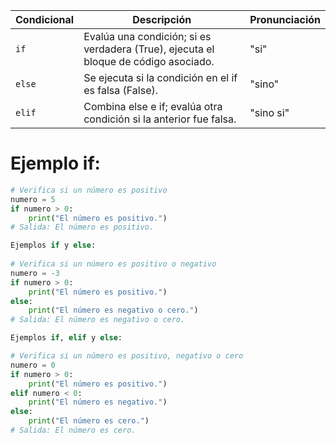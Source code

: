 | Condicional | Descripción                                              | Pronunciación |
|-------------|----------------------------------------------------------|---------------|
| `if`        | Evalúa una condición; si es verdadera (True), ejecuta el bloque de código asociado. | "si"          |
| `else`      | Se ejecuta si la condición en el if es falsa (False).    | "sino"        |
| `elif`      | Combina else e if; evalúa otra condición si la anterior fue falsa. | "sino si"     |


# Ejemplo if:

```python
# Verifica si un número es positivo
numero = 5
if numero > 0:
    print("El número es positivo.")
# Salida: El número es positivo.

Ejemplos if y else:
 
# Verifica si un número es positivo o negativo
numero = -3
if numero > 0:
    print("El número es positivo.")
else:
    print("El número es negativo o cero.")
# Salida: El número es negativo o cero.

Ejemplos if, elif y else:

# Verifica si un número es positivo, negativo o cero
numero = 0
if numero > 0:
    print("El número es positivo.")
elif numero < 0:
    print("El número es negativo.")
else:
    print("El número es cero.")
# Salida: El número es cero.